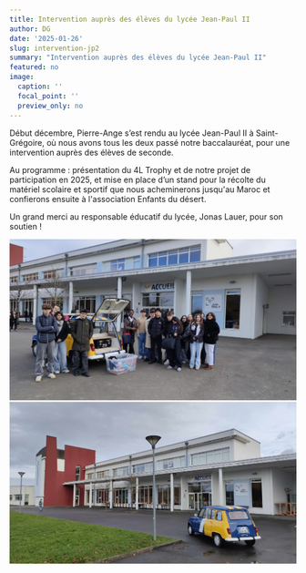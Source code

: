 ```yaml
---
title: Intervention auprès des élèves du lycée Jean-Paul II
author: DG
date: '2025-01-26'
slug: intervention-jp2
summary: "Intervention auprès des élèves du lycée Jean-Paul II"
featured: no
image:
  caption: ''
  focal_point: ''
  preview_only: no
---
```


Début décembre, Pierre-Ange s’est rendu au lycée Jean-Paul II à Saint-Grégoire, où nous avons tous les deux passé notre baccalauréat, pour une intervention auprès des élèves de seconde.

Au programme : présentation du 4L Trophy et de notre projet de participation en 2025, et mise en place d’un stand pour la récolte du matériel scolaire et sportif que nous acheminerons jusqu'au Maroc et confierons ensuite à l'association Enfants du désert.

Un grand merci au responsable éducatif du lycée, Jonas Lauer, pour son soutien !

![](photo-groupe-eleves.jpg)
![](photo-4L-devant-lycee.jpg)
